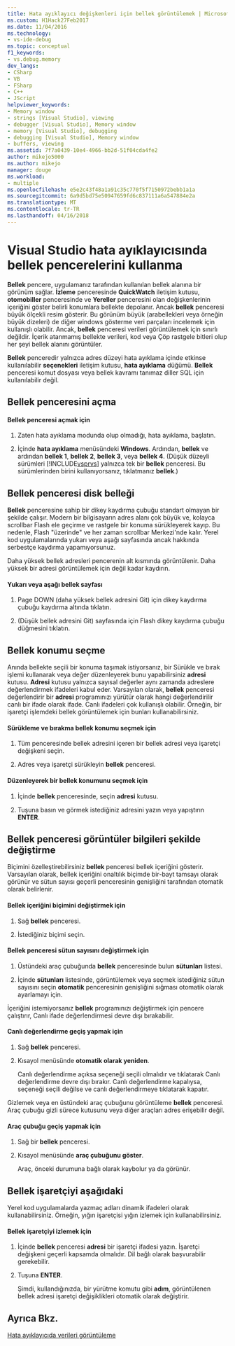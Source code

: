 ```yaml
---
title: Hata ayıklayıcı değişkenleri için bellek görüntülemek | Microsoft Docs
ms.custom: H1Hack27Feb2017
ms.date: 11/04/2016
ms.technology:
- vs-ide-debug
ms.topic: conceptual
f1_keywords:
- vs.debug.memory
dev_langs:
- CSharp
- VB
- FSharp
- C++
- JScript
helpviewer_keywords:
- Memory window
- strings [Visual Studio], viewing
- debugger [Visual Studio], Memory window
- memory [Visual Studio], debugging
- debugging [Visual Studio], Memory window
- buffers, viewing
ms.assetid: 7f7a0439-10e4-4966-bb2d-51f04cda4fe2
author: mikejo5000
ms.author: mikejo
manager: douge
ms.workload:
- multiple
ms.openlocfilehash: e5e2c43f48a1a91c35c770f5f7150972bebb1a1a
ms.sourcegitcommit: 6a9d5bd75e50947659fd6c837111a6a547884e2a
ms.translationtype: MT
ms.contentlocale: tr-TR
ms.lasthandoff: 04/16/2018
---
```

# <a name="use-the-memory-windows-in-the-visual-studio-debugger"></a>Visual Studio hata ayıklayıcısında bellek pencerelerini kullanma
**Bellek** pencere, uygulamanız tarafından kullanılan bellek alanına bir görünüm sağlar. **İzleme** penceresinde **QuickWatch** iletişim kutusu, **otomobiller** penceresinde ve **Yereller** penceresini olan değişkenlerinin içeriğini göster belirli konumlara bellekte depolanır. Ancak **bellek** penceresi büyük ölçekli resim gösterir. Bu görünüm büyük (arabellekleri veya örneğin büyük dizeleri) de diğer windows gösterme veri parçaları incelemek için kullanışlı olabilir. Ancak, **bellek** penceresi verileri görüntülemek için sınırlı değildir. İçerik atanmamış bellekte verileri, kod veya Çöp rastgele bitleri olup her şeyi bellek alanını görüntüler.  
  
 **Bellek** penceredir yalnızca adres düzeyi hata ayıklama içinde etkinse kullanılabilir **seçenekleri** iletişim kutusu, **hata ayıklama** düğümü. **Bellek** penceresi komut dosyası veya bellek kavramı tanımaz diller SQL için kullanılabilir değil.  
  
## <a name="opening-a-memory-window"></a>Bellek penceresini açma  
  
#### <a name="to-open-a-memory-window"></a>Bellek penceresi açmak için  
  
1.  Zaten hata ayıklama modunda olup olmadığı, hata ayıklama, başlatın.  
  
2.  İçinde **hata ayıklama** menüsündeki **Windows**. Ardından, **bellek** ve ardından **bellek 1**, **bellek 2**, **bellek 3**, veya **bellek 4**. (Düşük düzeyli sürümleri [!INCLUDE[vsprvs](../code-quality/includes/vsprvs_md.md)] yalnızca tek bir **bellek** penceresi. Bu sürümlerinden birini kullanıyorsanız, tıklatmanız **bellek**.)  
  
## <a name="paging-in-the-memory-window"></a>Bellek penceresi disk belleği  
 **Bellek** penceresine sahip bir dikey kaydırma çubuğu standart olmayan bir şekilde çalışır. Modern bir bilgisayarın adres alanı çok büyük ve, kolayca scrollbar Flash ele geçirme ve rastgele bir konuma sürükleyerek kayıp. Bu nedenle, Flash "üzerinde" ve her zaman scrollbar Merkezi'nde kalır. Yerel kod uygulamalarında yukarı veya aşağı sayfasında ancak hakkında serbestçe kaydırma yapamıyorsunuz.  
  
 Daha yüksek bellek adresleri pencerenin alt kısmında görüntülenir. Daha yüksek bir adresi görüntülemek için değil kadar kaydırın.  
  
#### <a name="to-page-up-or-down-in-memory"></a>Yukarı veya aşağı bellek sayfası  
  
1.  Page DOWN (daha yüksek bellek adresini Git) için dikey kaydırma çubuğu kaydırma altında tıklatın.  
  
2.  (Düşük bellek adresini Git) sayfasında için Flash dikey kaydırma çubuğu düğmesini tıklatın.  
  
## <a name="selecting-a-memory-location"></a>Bellek konumu seçme  
 Anında bellekte seçili bir konuma taşımak istiyorsanız, bir Sürükle ve bırak işlemi kullanarak veya değer düzenleyerek bunu yapabilirsiniz **adresi** kutusu. **Adresi** kutusu yalnızca sayısal değerler aynı zamanda adreslere değerlendirmek ifadeleri kabul eder. Varsayılan olarak, **bellek** penceresi değerlendirir bir **adresi** programınızı yürütür olarak hangi değerlendirilir canlı bir ifade olarak ifade. Canlı ifadeleri çok kullanışlı olabilir. Örneğin, bir işaretçi işlemdeki bellek görüntülemek için bunları kullanabilirsiniz.  
  
#### <a name="to-select-a-memory-location-by-dragging-and-dropping"></a>Sürükleme ve bırakma bellek konumu seçmek için  
  
1.  Tüm penceresinde bellek adresini içeren bir bellek adresi veya işaretçi değişkeni seçin.  
  
2.  Adres veya işaretçi sürükleyin **bellek** penceresi.  
  
#### <a name="to-select-a-memory-location-by-editing"></a>Düzenleyerek bir bellek konumunu seçmek için  
  
1.  İçinde **bellek** penceresinde, seçin **adresi** kutusu.  
  
2.  Tuşuna basın ve görmek istediğiniz adresini yazın veya yapıştırın **ENTER**.  
  
## <a name="changing-the-way-the-memory-window-displays-information"></a>Bellek penceresi görüntüler bilgileri şekilde değiştirme  
 Biçimini özelleştirebilirsiniz **bellek** penceresi bellek içeriğini gösterir. Varsayılan olarak, bellek içeriğini onaltılık biçimde bir-bayt tamsayı olarak görünür ve sütun sayısı geçerli penceresinin genişliğini tarafından otomatik olarak belirlenir.  
  
#### <a name="to-change-the-format-of-the-memory-contents"></a>Bellek içeriğini biçimini değiştirmek için  
  
1.  Sağ **bellek** penceresi.  
  
2.  İstediğiniz biçimi seçin.  
  
#### <a name="to-change-the-number-of-columns-in-the-memory-window"></a>Bellek penceresi sütun sayısını değiştirmek için  
  
1.  Üstündeki araç çubuğunda **bellek** penceresinde bulun **sütunları** listesi.  
  
2.  İçinde **sütunları** listesinde, görüntülemek veya seçmek istediğiniz sütun sayısını seçin **otomatik** penceresinin genişliğini sığması otomatik olarak ayarlamayı için.  
  
 İçeriğini istemiyorsanız **bellek** programınızı değiştirmek için pencere çalıştırır, Canlı ifade değerlendirmesi devre dışı bırakabilir.  
  
#### <a name="to-toggle-live-evaluation"></a>Canlı değerlendirme geçiş yapmak için  
  
1.  Sağ **bellek** penceresi.  
  
2.  Kısayol menüsünde **otomatik olarak yeniden**.  
  
     Canlı değerlendirme açıksa seçeneği seçili olmalıdır ve tıklatarak Canlı değerlendirme devre dışı bırakır. Canlı değerlendirme kapalıysa, seçeneği seçili değilse ve canlı değerlendirmeye tıklatarak kapatır.  
  
 Gizlemek veya en üstündeki araç çubuğunu görüntüleme **bellek** penceresi. Araç çubuğu gizli sürece kutusunu veya diğer araçları adres erişebilir değil.  
  
#### <a name="to-toggle-the-toolbar"></a>Araç çubuğu geçiş yapmak için  
  
1.  Sağ bir **bellek** penceresi.  
  
2.  Kısayol menüsünde **araç çubuğunu göster**.  
  
     Araç, önceki durumuna bağlı olarak kaybolur ya da görünür.  
  
## <a name="following-a-pointer-through-memory"></a>Bellek işaretçiyi aşağıdaki  
 Yerel kod uygulamalarda yazmaç adları dinamik ifadeleri olarak kullanabilirsiniz. Örneğin, yığın işaretçisi yığın izlemek için kullanabilirsiniz.  
  
#### <a name="to-follow-a-pointer-through-memory"></a>Bellek işaretçiyi izlemek için  
  
1.  İçinde **bellek** penceresi **adresi** bir işaretçi ifadesi yazın. İşaretçi değişkeni geçerli kapsamda olmalıdır. Dil bağlı olarak başvurabilir gerekebilir.  
  
2.  Tuşuna **ENTER**.  
  
     Şimdi, kullandığınızda, bir yürütme komutu gibi **adım**, görüntülenen bellek adresi işaretçi değişiklikleri otomatik olarak değiştirir.  
  
## <a name="see-also"></a>Ayrıca Bkz.  
 [Hata ayıklayıcıda verileri görüntüleme](../debugger/viewing-data-in-the-debugger.md)
